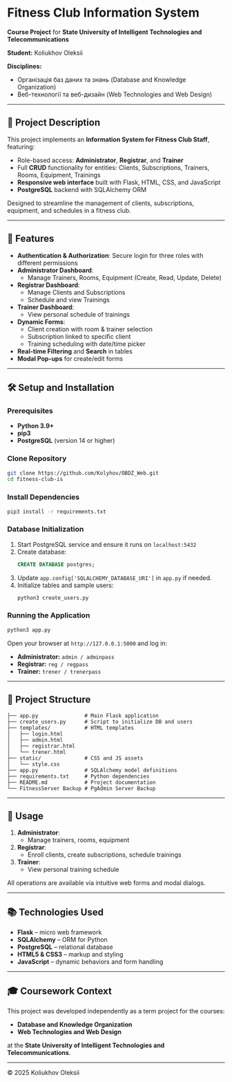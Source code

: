 # Fitness Club Information System

**Course Project** for **State University of Intelligent Technologies and Telecommunications**

**Student:** Koliukhov Oleksii

**Disciplines:**
- Організація баз даних та знань (Database and Knowledge Organization)
- Веб-технології та веб-дизайн (Web Technologies and Web Design)

---

## 📖 Project Description
This project implements an **Information System for Fitness Club Staff**, featuring:
- Role-based access: **Administrator**, **Registrar**, and **Trainer**
- Full **CRUD** functionality for entities: Clients, Subscriptions, Trainers, Rooms, Equipment, Trainings
- **Responsive web interface** built with Flask, HTML, CSS, and JavaScript
- **PostgreSQL** backend with SQLAlchemy ORM

Designed to streamline the management of clients, subscriptions, equipment, and schedules in a fitness club.

---

## 🚀 Features
- **Authentication & Authorization**: Secure login for three roles with different permissions
- **Administrator Dashboard**:
  - Manage Trainers, Rooms, Equipment (Create, Read, Update, Delete)
- **Registrar Dashboard**:
  - Manage Clients and Subscriptions
  - Schedule and view Trainings
- **Trainer Dashboard**:
  - View personal schedule of trainings
- **Dynamic Forms**:
  - Client creation with room & trainer selection
  - Subscription linked to specific client
  - Training scheduling with date/time picker
- **Real-time Filtering** and **Search** in tables
- **Modal Pop-ups** for create/edit forms

---

## 🛠️ Setup and Installation

### Prerequisites
- **Python 3.9+**
- **pip3**
- **PostgreSQL** (version 14 or higher)

### Clone Repository
```bash
git clone https://github.com/Kolyhov/OBDZ_Web.git
cd fitness-club-is
```

### Install Dependencies
```bash
pip3 install -r requirements.txt
```

### Database Initialization
1. Start PostgreSQL service and ensure it runs on `localhost:5432`
2. Create database:
   ```sql
   CREATE DATABASE postgres;
   ```
3. Update `app.config['SQLALCHEMY_DATABASE_URI']` in `app.py` if needed.
4. Initialize tables and sample users:
   ```bash
   python3 create_users.py
   ```

### Running the Application
```bash
python3 app.py
```
Open your browser at `http://127.0.0.1:5000` and log in:
- **Administrator:** `admin / adminpass`
- **Registrar:** `reg / regpass`
- **Trainer:** `trener / trenerpass`

---

## 📂 Project Structure
```
├── app.py               # Main Flask application
├── create_users.py      # Script to initialize DB and users
├── templates/           # HTML templates
│   ├── login.html
│   ├── admin.html
│   ├── registrar.html
│   └── trener.html
├── static/              # CSS and JS assets
│   └── style.css
├── app.py               # SQLAlchemy model definitions
├── requirements.txt     # Python dependencies
├── README.md            # Project documentation
└── FitnessServer Backup # PgAdmin Server Backup
```

---

## 🔧 Usage
1. **Administrator**:
   - Manage trainers, rooms, equipment
2. **Registrar**:
   - Enroll clients, create subscriptions, schedule trainings
3. **Trainer**:
   - View personal training schedule

All operations are available via intuitive web forms and modal dialogs.

---

## 📚 Technologies Used
- **Flask** – micro web framework
- **SQLAlchemy** – ORM for Python
- **PostgreSQL** – relational database
- **HTML5 & CSS3** – markup and styling
- **JavaScript** – dynamic behaviors and form handling

---

## 🎓 Coursework Context
This project was developed independently as a term project for the courses:
- **Database and Knowledge Organization**
- **Web Technologies and Web Design**

at the **State University of Intelligent Technologies and Telecommunications**.

---

© 2025 Koliukhov Oleksii